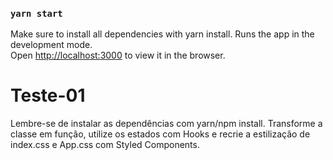 ### `yarn start`

Make sure to install all dependencies with yarn install.
Runs the app in the development mode.<br />
Open [http://localhost:3000](http://localhost:3000) to view it in the browser.

# Teste-01

Lembre-se de instalar as dependências com yarn/npm install.
Transforme a classe em função, utilize os estados com Hooks e recrie a estilização de index.css e App.css com Styled Components.
